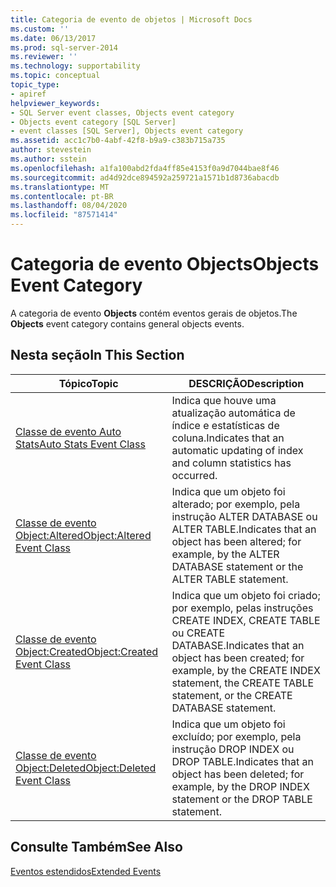 ```yaml
---
title: Categoria de evento de objetos | Microsoft Docs
ms.custom: ''
ms.date: 06/13/2017
ms.prod: sql-server-2014
ms.reviewer: ''
ms.technology: supportability
ms.topic: conceptual
topic_type:
- apiref
helpviewer_keywords:
- SQL Server event classes, Objects event category
- Objects event category [SQL Server]
- event classes [SQL Server], Objects event category
ms.assetid: acc1c7b0-4abf-42f8-b9a9-c383b715a735
author: stevestein
ms.author: sstein
ms.openlocfilehash: a1fa100abd2fda4ff85e4153f0a9d7044bae8f46
ms.sourcegitcommit: ad4d92dce894592a259721a1571b1d8736abacdb
ms.translationtype: MT
ms.contentlocale: pt-BR
ms.lasthandoff: 08/04/2020
ms.locfileid: "87571414"
---
```

# <a name="objects-event-category"></a><span data-ttu-id="528bd-102">Categoria de evento Objects</span><span class="sxs-lookup"><span data-stu-id="528bd-102">Objects Event Category</span></span>
  <span data-ttu-id="528bd-103">A categoria de evento **Objects** contém eventos gerais de objetos.</span><span class="sxs-lookup"><span data-stu-id="528bd-103">The **Objects** event category contains general objects events.</span></span>  
  
## <a name="in-this-section"></a><span data-ttu-id="528bd-104">Nesta seção</span><span class="sxs-lookup"><span data-stu-id="528bd-104">In This Section</span></span>  
  
|<span data-ttu-id="528bd-105">Tópico</span><span class="sxs-lookup"><span data-stu-id="528bd-105">Topic</span></span>|<span data-ttu-id="528bd-106">DESCRIÇÃO</span><span class="sxs-lookup"><span data-stu-id="528bd-106">Description</span></span>|  
|-----------|-----------------|  
|[<span data-ttu-id="528bd-107">Classe de evento Auto Stats</span><span class="sxs-lookup"><span data-stu-id="528bd-107">Auto Stats Event Class</span></span>](auto-stats-event-class.md)|<span data-ttu-id="528bd-108">Indica que houve uma atualização automática de índice e estatísticas de coluna.</span><span class="sxs-lookup"><span data-stu-id="528bd-108">Indicates that an automatic updating of index and column statistics has occurred.</span></span>|  
|[<span data-ttu-id="528bd-109">Classe de evento Object:Altered</span><span class="sxs-lookup"><span data-stu-id="528bd-109">Object:Altered Event Class</span></span>](object-altered-event-class.md)|<span data-ttu-id="528bd-110">Indica que um objeto foi alterado; por exemplo, pela instrução ALTER DATABASE ou ALTER TABLE.</span><span class="sxs-lookup"><span data-stu-id="528bd-110">Indicates that an object has been altered; for example, by the ALTER DATABASE statement or the ALTER TABLE statement.</span></span>|  
|[<span data-ttu-id="528bd-111">Classe de evento Object:Created</span><span class="sxs-lookup"><span data-stu-id="528bd-111">Object:Created Event Class</span></span>](object-created-event-class.md)|<span data-ttu-id="528bd-112">Indica que um objeto foi criado; por exemplo, pelas instruções CREATE INDEX, CREATE TABLE ou CREATE DATABASE.</span><span class="sxs-lookup"><span data-stu-id="528bd-112">Indicates that an object has been created; for example, by the CREATE INDEX statement, the CREATE TABLE statement, or the CREATE DATABASE statement.</span></span>|  
|[<span data-ttu-id="528bd-113">Classe de evento Object:Deleted</span><span class="sxs-lookup"><span data-stu-id="528bd-113">Object:Deleted Event Class</span></span>](object-deleted-event-class.md)|<span data-ttu-id="528bd-114">Indica que um objeto foi excluído; por exemplo, pela instrução DROP INDEX ou DROP TABLE.</span><span class="sxs-lookup"><span data-stu-id="528bd-114">Indicates that an object has been deleted; for example, by the DROP INDEX statement or the DROP TABLE statement.</span></span>|  
  
## <a name="see-also"></a><span data-ttu-id="528bd-115">Consulte Também</span><span class="sxs-lookup"><span data-stu-id="528bd-115">See Also</span></span>  
 [<span data-ttu-id="528bd-116">Eventos estendidos</span><span class="sxs-lookup"><span data-stu-id="528bd-116">Extended Events</span></span>](../extended-events/extended-events.md)  
  
  
